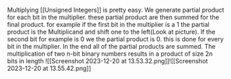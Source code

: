 Multiplying [[Unsigned Integers]] is pretty easy. We generate partial product for each bit in the multiplier. these partial product are then summed for the final product. for example if the first bit in the multiplier is a 1 the partial product is the Multiplicand and shift one to the left(Look at picture). If the second bit for example is 0 we the partial product is 0. this is done for every bit in the multiplier. In the end all of the partial products are summed. The multiplication of two n-bit binary numbers results in a product of size $2n$ bits in length
![[Screenshot 2023-12-20 at 13.53.32.png]]![[Screenshot 2023-12-20 at 13.55.42.png]]